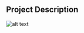 ## Project Description


![alt text](https://github.com/HyeongHan/hyeonghan.github.io/tree/main/figs/SPT2023_cut.png?raw=True)
